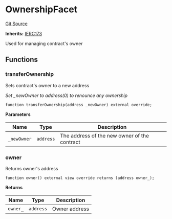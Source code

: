 # OwnershipFacet
[Git Source](https://github.com/ubiquity/ubiquity-dollar/blob/bcb66d35bbc0a307e64d5a207866fc5188d3a6f8/src/dollar/facets/OwnershipFacet.sol)

**Inherits:**
[IERC173](/src/dollar/interfaces/IERC173.sol/interface.IERC173.md)

Used for managing contract's owner


## Functions
### transferOwnership

Sets contract's owner to a new address

*Set _newOwner to address(0) to renounce any ownership*


```solidity
function transferOwnership(address _newOwner) external override;
```
**Parameters**

|Name|Type|Description|
|----|----|-----------|
|`_newOwner`|`address`|The address of the new owner of the contract|


### owner

Returns owner's address


```solidity
function owner() external view override returns (address owner_);
```
**Returns**

|Name|Type|Description|
|----|----|-----------|
|`owner_`|`address`|Owner address|


